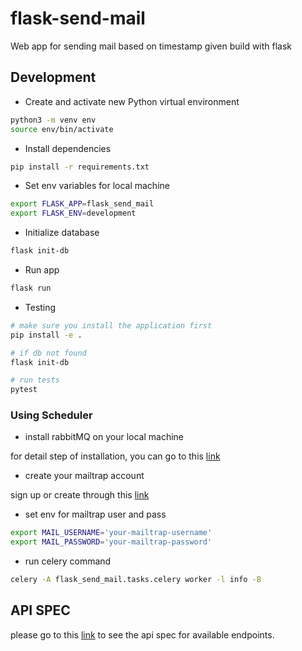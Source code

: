 # flask-send-mail

Web app for sending mail based on timestamp given build with flask

## Development

- Create and activate new Python virtual environment

```bash
python3 -m venv env
source env/bin/activate
```

- Install dependencies

```bash
pip install -r requirements.txt
```

- Set env variables for local machine

```bash
export FLASK_APP=flask_send_mail
export FLASK_ENV=development
```

- Initialize database

```bash
flask init-db
```

- Run app

```bash
flask run
```

- Testing

```bash
# make sure you install the application first
pip install -e .

# if db not found
flask init-db

# run tests
pytest
```

### Using Scheduler

- install rabbitMQ on your local machine

for detail step of installation, you can go to
this [link](https://docs.celeryproject.org/en/stable/getting-started/brokers/rabbitmq.html#installing-the-rabbitmq-server)

- create your mailtrap account

sign up or create through this [link](https://mailtrap.io/register/signup)

- set env for mailtrap user and pass
```bash
export MAIL_USERNAME='your-mailtrap-username'
export MAIL_PASSWORD='your-mailtrap-password'
```

- run celery command

```bash
celery -A flask_send_mail.tasks.celery worker -l info -B
```

## API SPEC

please go to this [link](API_SPEC.md) to see the api spec for available endpoints.
